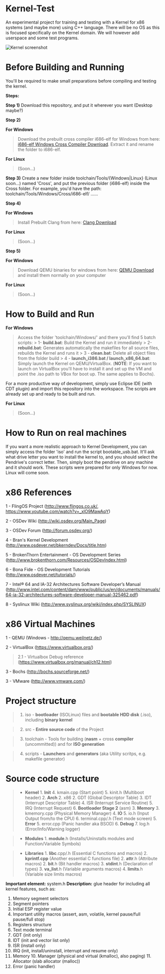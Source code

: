 # Kernel-Test
An experimental project for training and testing with a Kernel for x86 systems (and maybe more) using C++ language. There will be no OS as this is focused specifically on the Kernel domain. We will however add userspace and some test programs.

![Kernel screenshot](http://i.imgur.com/pccSWrE.png)

# Before Building and Running
You'll be required to make small preparations before compiling and testing the kernel.

**Steps:**

**Step 1)** Download this repository, and put it wherever you want (Desktop maybe?)

 **Step 2)**
 
**For Windows**

> Download the prebuilt cross compiler i686-elf for Windows from here: [i686-elf Windows Cross Compiler Download](https://docs.google.com/uc?export=download&confirm=o2Dx&id=0B85K_c7mx3QjUnZuaFRPWlBIcXM).
> Extract it and rename the folder to i686-elf.

**For Linux**

> (Soon...)

**Step 3)** Create a new folder inside toolchain/Tools/{Windows|Linux} (Linux soon...) named 'Cross', and put the previous folder (i686-elf) inside the Cross folder. For example, you'd have the path: toolchain/Tools/Windows/Cross/i686-elf/ ......

**Step 4)**

**For Windows**

> Install Prebuilt Clang from here: [Clang Download](http://llvm.org/releases/download.html)

**For Linux**

> (Soon...)


**Step 5)**

**For Windows**
> Download QEMU binaries for windows from here: [QEMU Download](http://qemu.weilnetz.de/) and install them normally on your computer

**For Linux**
> (Soon...)

# How to Build and Run
**For Windows**

> Access the folder 'toolchain/Windows/' and there you'll find 5 batch scripts:
	> 1- **build.bat**: Build the Kernel and run it immediately
	> 2- **rebuild.bat**: Generates automatically the makefiles for all source files, rebuilds the Kernel and runs it
	> 3 - **clean.bat**: Delete all object files from the folder build
	> 4 - **launch_i386.bat / launch_x86_64.bat**: Simply launch the Kernel on QEMU/VirtualBox. (**NOTE**: If you want to launch on VirtualBox you'll have to install it and set up the VM and point the .iso path to VBox for boot up. The same applies to Bochs).

For a more productive way of development, simply use Eclipse IDE (with CDT plugin) and import this repository into the workspace. The scripts are already set up and ready to be built and run.

**For Linux**
> (Soon...)

# How to Run on real machines
If you want a more realistic approach to Kernel Development, you can simply access the folder 'iso' and run the script bootable_usb.bat. It'll ask what drive letter you want to install the kernel to, and you should select the Pendrive's correct letter. Then, simply boot the pendrive on any machine and it should work.
These scripts were prepared for only Windows for now. Linux will come soon.

# x86 References
1 - FlingOS Project (http://www.flingos.co.uk/, https://www.youtube.com/watch?v=_xlO9MawAqY)

2 - OSDev Wiki (http://wiki.osdev.org/Main_Page)

3 - OSDev Forum (http://forum.osdev.org/)

4 - Bran's Kernel Development (http://www.osdever.net/bkerndev/Docs/title.htm)

5 - BrokenThorn Entertainment - OS Development Series (http://www.brokenthorn.com/Resources/OSDevIndex.html)

6 - Bona Fide - OS Development Tutorials (http://www.osdever.net/tutorials/)

7 - Intel® 64 and IA-32 Architectures Software Developer’s Manual (http://www.intel.com/content/dam/www/public/us/en/documents/manuals/64-ia-32-architectures-software-developer-manual-325462.pdf)

8 - Syslinux Wiki (http://www.syslinux.org/wiki/index.php/SYSLINUX)

# x86 Virtual Machines

1 - QEMU (Windows - http://qemu.weilnetz.de/)

2 - VirtualBox (https://www.virtualbox.org/)

> 2.1 - Virtualbox Debug reference (https://www.virtualbox.org/manual/ch12.html)

3 - Bochs (http://bochs.sourceforge.net/)

3 - VMware (http://www.vmware.com/)

# Project structure

>1) iso - **bootloader** (ISOLinux) files and **bootable HDD disk** (.iso), including **binary kernel**
	
>2) src - **Entire source code** of the Project
	
>3) toolchain - Tools for building (**nasm** + cross **compiler** (uncommitted)) and for **ISO generation**
	
>4) scripts - **Launchers** and **generators** (aka Utility scritps, e.g. makefile generator)

# Source code structure

 

> - **Kernel**
	 1. **Init**
		 4. kmain.cpp (Start point)
		 5. kinit.h (Multiboot header)
	 2. **Arch**
		 2. x86
			 2. GDT (Global Descriptor Table)
			 3. IDT (Interrupt Descriptor Table)
			 4. ISR (Interrupt Service Routine)
			 5. IRQ (Interrupt Request)
			 6. **Bootloader Stage 2** (asm)
	 3. **Memory**
		 3. kmemory.cpp (Physical Memory Manager)
	 4. **IO**
		 5. io.h (Input Output from/to the CPU)
		 6. terminal.cpp/.h (Text mode screen)
	 5. **Error**
		 5. error.cpp (Panic handler aka BSOD)
	 6. **Debug**
		 7. log.h (Error/Info/Warning logger)
		 
> - **Modules**
	 1. **module**.h (Installs/Uninstalls modules and Function/Variable Symbols)

> - **Libraries**
	 1. **libc**.cpp/.h (Essential C functions and macros)
	 2. **kprintf.cpp** (Another essential C functions file)
	 2. **attr**.h (Attribute macros)
	 2. **bit**.h (Bit handler macros)
	 3. **stdint**.h (Declaration of types)
	 3. **va_list**.h (Variable arguments macros)
	 4. **limits**.h (Variable size limits macros)

**Important element:** system.h 
**Description:** glue header for including all kernel features, such as:

 1. Memory segment selectors
 2. Segment pointers
 3. Initial ESP register value
 4. Important utility macros (assert, asm, volatile, kernel pause/full pause/full stop)
 5. Registers structure
 5. Text mode terminal
 7. GDT (init only)
 7. IDT (init and vector list only)
 8. ISR (install only)
 8. IRQ (init, install/uninstall, interrupt and resume only)
 9. Memory
	 10. Manager (physical and virtual (kmalloc), also paging)
	 11. Allocator (slab allocator (malloc))
 12. Error (panic handler)

